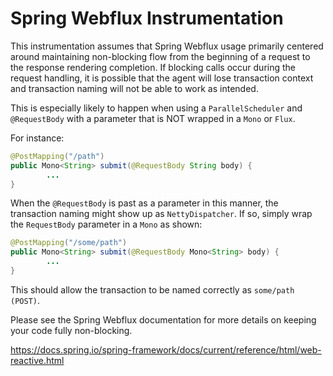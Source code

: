 Spring Webflux Instrumentation
===============================

This instrumentation assumes that Spring Webflux usage primarily centered 
around maintaining non-blocking flow from the beginning of a request to
the response rendering completion.  If blocking calls occur during the request
handling, it is possible that the agent will lose transaction context and 
transaction naming will not be able to work as intended.  

This is especially likely to happen when using a `ParallelScheduler`
and `@RequestBody` with a parameter that is NOT wrapped in a `Mono` or `Flux`.

For instance:

```java
@PostMapping("/path")
public Mono<String> submit(@RequestBody String body) {
        ...
}
```

When the `@RequestBody` is past as a parameter in this manner, the transaction
naming might show up as `NettyDispatcher`.  If so, simply wrap the 
`RequestBody` parameter in a `Mono` as shown:

```java
@PostMapping("/some/path")
public Mono<String> submit(@RequestBody Mono<String> body) {
        ...
}
```

This should allow the transaction to be named correctly as `some/path (POST)`.

Please see the Spring Webflux documentation for more details on keeping your
code fully non-blocking.

https://docs.spring.io/spring-framework/docs/current/reference/html/web-reactive.html
